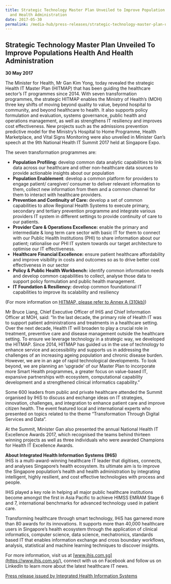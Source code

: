 ```yaml
---
title: Strategic Technology Master Plan Unveiled to Improve Population's Health
  and Health Administration
date: 2017-05-30
permalink: /media-hub/press-releases/strategic-technology-master-plan-unveiled-to-improve-population-s-health-and-health-administration
---
```

## Strategic Technology Master Plan Unveiled To Improve Populations Health And Health Administration

**30 May 2017**

The Minister for Health, Mr Gan Kim Yong, today revealed the strategic Health IT Master Plan (HITMAP) that has been guiding the healthcare sector’s IT programmes since 2014. With seven transformation programmes, the strategic HITMAP enables the Ministry of Health’s (MOH) three key shifts of moving beyond quality to value, beyond hospital to community, and beyond healthcare to health. It also supports policy formulation and evaluation, systems governance, public health and operations management, as well as strengthens IT resiliency and improves cost effectiveness. New projects such as the admissions prevention predictive model for the Ministry’s Hospital to Home Programme, Health Marketplace, and Vital Signs Monitoring were also unveiled in Minister Gan’s speech at the 9th National Health IT Summit 2017 held at Singapore Expo.

The seven transformation programmes are:  
* **Population Profiling:** develop common data analytic capabilities to link data across our healthcare and other non-healthcare data sources to provide actionable insights about our population  
* **Population Enablement**: develop a common platform for providers to engage patient/ caregiver/ consumer to deliver relevant information to them, collect new information from them and a common channel for them to interact with healthcare providers.  
* **Prevention and Continuity of Care:** develop a set of common capabilities to allow Regional Health Systems to execute primary, secondary and tertiary prevention programme and integrate various providers IT system in different settings to provide continuity of care to our patients.  
* **Provider Care & Operations Excellence:** enable the primary and intermediate & long term care sector with basic IT for them to connect with our Public Health Institutions (PHI) to share information about our patient; rationalise our PHI IT system towards our target architecture to optimise our IT effectiveness.  
* **Healthcare Financial Excellence:** ensure patient healthcare affordability and improve visibility in costs and outcomes so as to drive better cost effectiveness in our sector  
* **Policy & Public Health Workbench:** identify common information needs and develop common capabilities to collect, analyse those data to support policy formulation and public health management.  
* **IT Foundation & Resiliency:** develop common foundational IT capabilities to improve its scalability and resiliency

(For more information on [HITMAP, please refer to Annex A (310kb)](/files/press-releases/2017/factsheet-on-health-it-master-plan-hitmap-annex-a.pdf))

Mr Bruce Liang, Chief Executive Officer of IHiS and Chief Information Officer at MOH, said: “In the last decade, the primary role of Health IT was to support patient administrations and treatments in a healthcare setting. Over the next decade, Health IT will broaden to play a crucial role in treatment, preventive care and disease management outside the healthcare setting. To ensure we leverage technology in a strategic way, we developed the HITMAP. Since 2014, HITMAP has guided us in the use of technology to enhance service and accessibility and supports us in addressing the challenges of an increasing ageing population and chronic disease burden. However, we are in an age of rapid technological developments. To look beyond, we are planning an ‘upgrade’ of our Master Plan to incorporate more Smart Health programmes, a greater focus on value-based IT, expansive partnerships with ecosystem, computational capability development and a strengthened clinical informatics capability.”

Some 600 leaders from public and private healthcare attended the Summit organised by IHiS to discuss and exchange ideas on IT strategies, innovation, challenges, and integration to enhance patient care and improve citizen health. The event featured local and international experts who presented on topics related to the theme “Transformation Through Digital Services and Data”.

At the Summit, Minister Gan also presented the annual National Health IT Excellence Awards 2017, which recognised the teams behind thirteen winning projects as well as three individuals who were awarded Champions for Health IT Excellence Awards.

**About Integrated Health Information Systems (IHiS)**  
IHiS is a multi-award-winning healthcare IT leader that digitises, connects, and analyses Singapore’s health ecosystem. Its ultimate aim is to improve the Singapore population’s health and health administration by integrating intelligent, highly resilient, and cost effective technologies with process and people.

IHiS played a key role in helping all major public healthcare institutions become amongst the first in Asia Pacific to achieve HIMSS EMRAM Stage 6 and 7, international benchmarks for advanced technology used in patient care.

Transforming healthcare through smart technology, IHiS has garnered more than 80 awards for its innovations. It supports more than 40,000 healthcare users in Singapore’s health ecosystem through the application of clinical informatics, computer science, data science, mechatronics, standards based IT that enables information exchange and cross boundary workflows, analysis, statistical and machine learning techniques to discover insights.

For more information, visit us at [www.ihis.com.sg](https://www.ihis.com.sg/), connect with us on Facebook and follow us on LinkedIn to learn more about the latest healthcare IT news.

[Press release issued by Integrated Health Information Systems](https://www.ihis.com.sg/Latest_News/Media_Releases/Pages/Strategic_Technology_Master_Plan_Unveiled_To_Improve_Population%E2%80%99s_Health_and_Health_Administration.aspx)